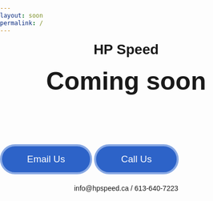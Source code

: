 ```yaml
---
layout: soon
permalink: /
---
```

<html lang="en">
<head>
    <meta charset="UTF-8">
    <meta name="viewport" content="width=device-width, initial-scale=1.0">
    <title>HP Speed</title>
    <style>
        body {
            font-family: Genos, sans-serif;
            margin: 0;
            padding: 0;
            box-sizing: border-box;
        }
        h1 {
            text-align: center;
            margin-top: 0;
        }
		h2 {
            text-align: center;
            margin-top: 0;
			font-size: 50px;
        }
        button {
            color: #ffffff;
            background-color: #2d63c8;
            font-size: 19px;
            border: 4px solid #89a9e4;
            border-radius: 32px;
            padding: 15px 50px;
            cursor: pointer;
            margin-top: 55px;
        }
        button:hover {
            color: #2d63c8;
            background-color: #ffffff;
        }
        p {
            text-align: center;
            margin-top: 20px;
        }
    </style>
</head>
<body>
    <h1>HP Speed</h1>
	<h2>Coming soon</h2>
    <button type="button" name="Email" onclick="openContact('mailto:info@hpspeed.ca')">Email Us</button>
    <button type="button" name="Call us" onclick="openContact('tel:6136407223')">Call Us</button>
    <p>info@hpspeed.ca / 613-640-7223</p>
    <script>
        function openContact(contactType) {
            window.location.href = contactType;
        }
    </script>
</body>
</html>



